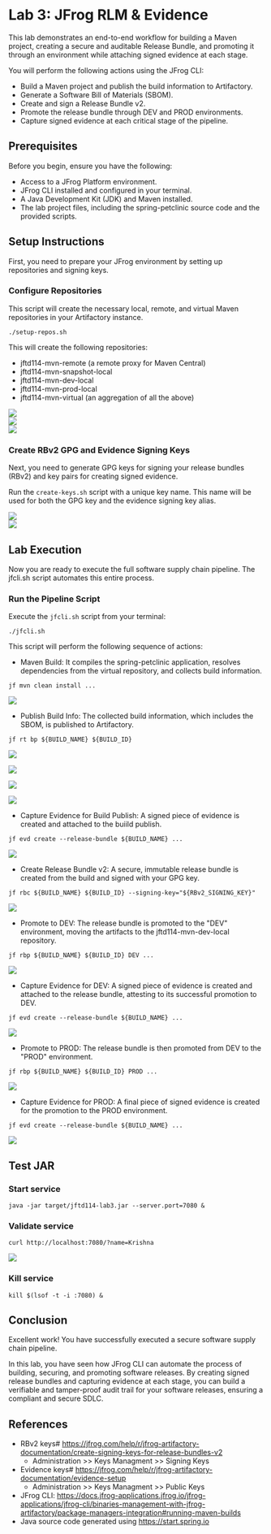# Lab 3: JFrog RLM & Evidence
This lab demonstrates an end-to-end workflow for building a Maven project, creating a secure and auditable Release Bundle, and promoting it through an environment while attaching signed evidence at each stage.

You will perform the following actions using the JFrog CLI:
- Build a Maven project and publish the build information to Artifactory.
- Generate a Software Bill of Materials (SBOM).
- Create and sign a Release Bundle v2.
- Promote the release bundle through DEV and PROD environments.
- Capture signed evidence at each critical stage of the pipeline.

## Prerequisites
Before you begin, ensure you have the following:
- Access to a JFrog Platform environment.
- JFrog CLI installed and configured in your terminal.
- A Java Development Kit (JDK) and Maven installed.
- The lab project files, including the spring-petclinic source code and the provided scripts.

## Setup Instructions
First, you need to prepare your JFrog environment by setting up repositories and signing keys.

### Configure Repositories
This script will create the necessary local, remote, and virtual Maven repositories in your Artifactory instance.
```
./setup-repos.sh
```
This will create the following repositories:
- jftd114-mvn-remote (a remote proxy for Maven Central)
- jftd114-mvn-snapshot-local
- jftd114-mvn-dev-local
- jftd114-mvn-prod-local
- jftd114-mvn-virtual (an aggregation of all the above)

<img src="./images/lab3-repo-0.png" /> <br/>
<img src="./images/lab3-repo-1.png" /> <br/>
<img src="./images/lab3-repo-2.png" /> <br/>

### Create RBv2 GPG and Evidence Signing Keys
Next, you need to generate GPG keys for signing your release bundles (RBv2) and key pairs for creating signed evidence.

Run the ```create-keys.sh``` script with a unique key name. This name will be used for both the GPG key and the evidence signing key alias.

<img src="./images/lab3-keys-0.png" /> <br/>
<img src="./images/lab3-keys-1.png" /> <br/>

## Lab Execution
Now you are ready to execute the full software supply chain pipeline. The jfcli.sh script automates this entire process.

### Run the Pipeline Script
Execute the ```jfcli.sh``` script from your terminal:
```
./jfcli.sh

```
This script will perform the following sequence of actions:

- Maven Build: It compiles the spring-petclinic application, resolves dependencies from the virtual repository, and collects build information.
```
jf mvn clean install ...
```

<img src="./images/lab3-mvn-0.png" /> <br/>

- Publish Build Info: The collected build information, which includes the SBOM, is published to Artifactory.
```
jf rt bp ${BUILD_NAME} ${BUILD_ID}
```

<img src="./images/lab3-bp-0.png" /> <br/>

<img src="./images/lab3-bp-1.png" /> <br/>

<img src="./images/lab3-bp-2.png" /> <br/>

<img src="./images/lab3-bp-3.png" /> <br/>

- Capture Evidence for Build Publish: A signed piece of evidence is created and attached to the buiild publish.
```
jf evd create --release-bundle ${BUILD_NAME} ...
```

<img src="./images/lab3-.png" /> <br/>

- Create Release Bundle v2: A secure, immutable release bundle is created from the build and signed with your GPG key.
```
jf rbc ${BUILD_NAME} ${BUILD_ID} --signing-key="${RBv2_SIGNING_KEY}"
```
<img src="./images/lab3-.png" /> <br/>


- Promote to DEV: The release bundle is promoted to the "DEV" environment, moving the artifacts to the jftd114-mvn-dev-local repository.
```
jf rbp ${BUILD_NAME} ${BUILD_ID} DEV ...
```

<img src="./images/lab3-.png" /> <br/>

- Capture Evidence for DEV: A signed piece of evidence is created and attached to the release bundle, attesting to its successful promotion to DEV.
```
jf evd create --release-bundle ${BUILD_NAME} ...
```

<img src="./images/lab3-.png" /> <br/>

- Promote to PROD: The release bundle is then promoted from DEV to the "PROD" environment.
```
jf rbp ${BUILD_NAME} ${BUILD_ID} PROD ...
```

<img src="./images/lab3-.png" /> <br/>

- Capture Evidence for PROD: A final piece of signed evidence is created for the promotion to the PROD environment.
```
jf evd create --release-bundle ${BUILD_NAME} ...
```

<img src="./images/lab3-.png" /> <br/>

## Test JAR

### Start service
```
java -jar target/jftd114-lab3.jar --server.port=7080 & 
```

### Validate service
```
curl http://localhost:7080/?name=Krishna
```

<img src="./images/lab3-.png" /> <br/>

### Kill service
```
kill $(lsof -t -i :7080) &
```

## Conclusion
Excellent work! You have successfully executed a secure software supply chain pipeline.

In this lab, you have seen how JFrog CLI can automate the process of building, securing, and promoting software releases. By creating signed release bundles and capturing evidence at each stage, you can build a verifiable and tamper-proof audit trail for your software releases, ensuring a compliant and secure SDLC.

## References
- RBv2 keys# https://jfrog.com/help/r/jfrog-artifactory-documentation/create-signing-keys-for-release-bundles-v2
    - Administration >> Keys Managment >> Signing Keys
- Evidence keys# https://jfrog.com/help/r/jfrog-artifactory-documentation/evidence-setup
    - Administration >> Keys Managment >> Public Keys
- JFrog CLI: https://docs.jfrog-applications.jfrog.io/jfrog-applications/jfrog-cli/binaries-management-with-jfrog-artifactory/package-managers-integration#running-maven-builds
- Java source code generated using https://start.spring.io